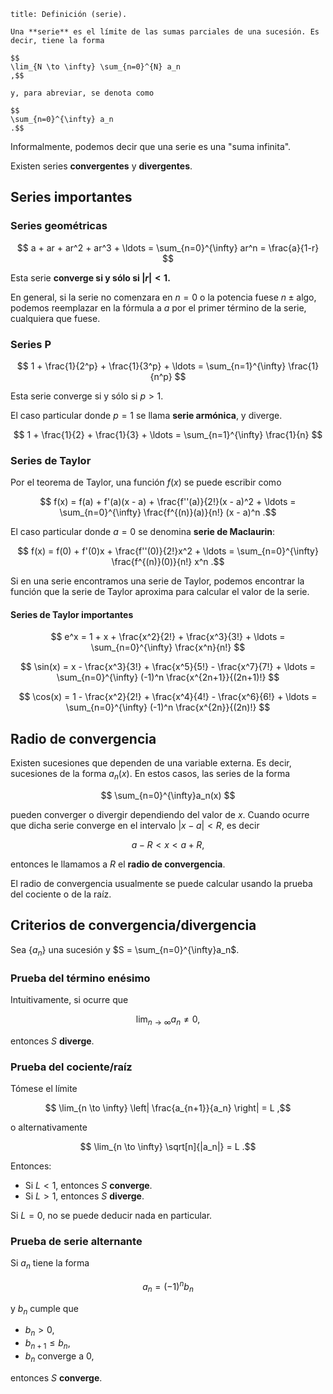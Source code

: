 ```ad-definition
title: Definición (serie).

Una **serie** es el límite de las sumas parciales de una sucesión. Es decir, tiene la forma

$$
\lim_{N \to \infty} \sum_{n=0}^{N} a_n
,$$

y, para abreviar, se denota como

$$
\sum_{n=0}^{\infty} a_n
.$$

```

Informalmente, podemos decir que una serie es una "suma infinita".

Existen series **convergentes** y **divergentes**.

## Series importantes

### Series geométricas

$$
a + ar + ar^2 + ar^3 + \ldots = \sum_{n=0}^{\infty} ar^n = \frac{a}{1-r}
$$

Esta serie **converge si y sólo si $|r| < 1$.**

En general, si la serie no comenzara en $n = 0$ o la potencia fuese $n \pm \text{algo}$, podemos reemplazar en la fórmula a $a$ por el primer término de la serie, cualquiera que fuese.

### Series P

$$
1 + \frac{1}{2^p} + \frac{1}{3^p} + \ldots = \sum_{n=1}^{\infty} \frac{1}{n^p}
$$

Esta serie converge si y sólo si $p > 1$.

El caso particular donde $p = 1$ se llama **serie armónica**, y diverge.

$$
1 + \frac{1}{2} + \frac{1}{3} + \ldots = \sum_{n=1}^{\infty} \frac{1}{n}
$$

### Series de Taylor

Por el teorema de Taylor, una función $f(x)$ se puede escribir como

$$
f(x) = f(a) + f'(a)(x - a) + \frac{f''(a)}{2!}(x - a)^2 + \ldots = \sum_{n=0}^{\infty} \frac{f^{(n)}(a)}{n!} (x - a)^n
.$$

El caso particular donde $a = 0$ se denomina **serie de Maclaurin**:

$$
f(x) = f(0) + f'(0)x + \frac{f''(0)}{2!}x^2 + \ldots = \sum_{n=0}^{\infty} \frac{f^{(n)}(0)}{n!} x^n
.$$

Si en una serie encontramos una serie de Taylor, podemos encontrar la función que la serie de Taylor aproxima para calcular el valor de la serie.

#### Series de Taylor importantes

$$
e^x = 1 + x + \frac{x^2}{2!} + \frac{x^3}{3!} + \ldots = \sum_{n=0}^{\infty} \frac{x^n}{n!}
$$

$$
\sin(x) = x - \frac{x^3}{3!} + \frac{x^5}{5!} - \frac{x^7}{7!} + \ldots = \sum_{n=0}^{\infty} (-1)^n \frac{x^{2n+1}}{(2n+1)!}
$$

$$
\cos(x) = 1 - \frac{x^2}{2!} + \frac{x^4}{4!} - \frac{x^6}{6!} + \ldots = \sum_{n=0}^{\infty} (-1)^n \frac{x^{2n}}{(2n)!}
$$

## Radio de convergencia

Existen sucesiones que dependen de una variable externa. Es decir, sucesiones de la forma $a_n(x)$. En estos casos, las series de la forma

$$
\sum_{n=0}^{\infty}a_n(x)
$$

pueden converger o divergir dependiendo del valor de $x$. Cuando ocurre que dicha serie converge en el intervalo $|x - a| < R$, es decir

$$
a - R < x < a + R
,$$

entonces le llamamos a $R$ el **radio de convergencia**.

El radio de convergencia usualmente se puede calcular usando la prueba del cociente o de la raíz.

## Criterios de convergencia/divergencia

Sea $\left\{ a_n \right\}$ una sucesión y $S = \sum_{n=0}^{\infty}a_n$.

### Prueba del término enésimo

Intuitivamente, si ocurre que

$$
\lim_{n \to \infty} a_n \neq 0
,$$

entonces $S$ **diverge**.

### Prueba del cociente/raíz

Tómese el límite

$$
\lim_{n \to \infty} \left| \frac{a_{n+1}}{a_n} \right| = L
,$$

o alternativamente

$$
\lim_{n \to \infty} \sqrt[n]{|a_n|} = L
.$$

Entonces:

- Si $L < 1$, entonces $S$ **converge**.
- Si $L > 1$, entonces $S$ **diverge**.

Si $L = 0$, no se puede deducir nada en particular.

### Prueba de serie alternante

Si $a_n$ tiene la forma

$$
a_n = (-1)^n b_n
$$

y $b_n$ cumple que

- $b_n > 0$,
- $b_{n+1} \leq b_n$,
- $b_n$ converge a $0$,

entonces $S$ **converge**.
